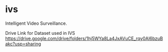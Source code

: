 # ivs
Intelligent Video Surveillance.

Drive Link for Dataset used in IVS
https://drive.google.com/drive/folders/1hj5WYa8La4JxAVuCE_rqy0Al6bzuBakc?usp=sharing
